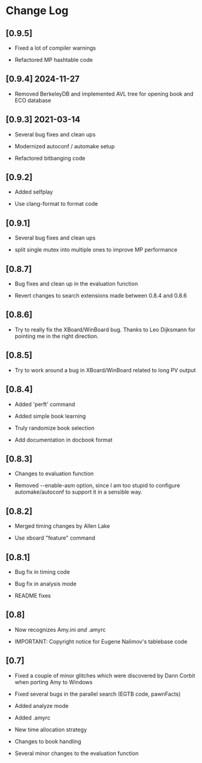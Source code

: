 # Change Log

## [0.9.5]

* Fixed a lot of compiler warnings

* Refactored MP hashtable code


## [0.9.4] 2024-11-27

* Removed BerkeleyDB and implemented AVL tree for opening book
  and ECO database


## [0.9.3] 2021-03-14

* Several bug fixes and clean ups

* Modernized autoconf / automake setup

* Refactored bitbanging code


## [0.9.2]

* Added selfplay

* Use clang-format to format code


## [0.9.1]

* Several bug fixes and clean ups

* split single mutex into multiple ones to improve MP performance


## [0.8.7]

* Bug fixes and clean up in the evaluation function

* Revert changes to search extensions made between 0.8.4 and 0.8.6


## [0.8.6]

* Try to really fix the XBoard/WinBoard bug. Thanks to Leo Dijksmann for
  pointing me in the right direction.


## [0.8.5]

* Try to work around a bug in XBoard/WinBoard related to long PV output


## [0.8.4]

* Added 'perft' command

* Added simple book learning

* Truly randomize book selection

* Add documentation in docbook format


## [0.8.3]

* Changes to evaluation function

* Removed --enable-asm option, since I am too stupid to configure 
  automake/autoconf to support it in a sensible way.


## [0.8.2]

* Merged timing changes by Allen Lake

* Use xboard "feature" command


## [0.8.1]

* Bug fix in timing code

* Bug fix in analysis mode

* README fixes


## [0.8]

* Now recognizes Amy.ini *and* .amyrc

* IMPORTANT: Copyright notice for Eugene Nalimov's tablebase code


## [0.7]

* Fixed a couple of minor glitches which were discovered by Dann Corbit when
  porting Amy to Windows

* Fixed several bugs in the parallel search (EGTB code, pawnFacts)

* Added analyze mode

* Added .amyrc

* New time allocation strategy

* Changes to book handling

* Several minor changes to the evaluation function


